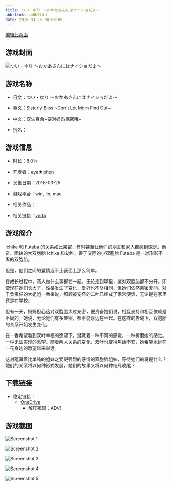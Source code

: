 ```yaml
---
title: つい・ゆり ～おかあさんにはナイショだよ～
abbrlink: c46b6f4d
date: 2016-03-25 00:00:00
---
```

[编辑此页面](https://github.com/ACG-3/ADV3-source/blob/main/source/_posts/games/%E3%81%A4%E3%81%84%E3%83%BB%E3%82%86%E3%82%8A%20%EF%BD%9E%E3%81%8A%E3%81%8B%E3%81%82%E3%81%95%E3%82%93%E3%81%AB%E3%81%AF%E3%83%8A%E3%82%A4%E3%82%B7%E3%83%A7%E3%81%A0%E3%82%88%EF%BD%9E.md)

## 游戏封面

![つい・ゆり ～おかあさんにはナイショだよ～](https://pan.timero.xyz/onedrive/img_lib_001/%E3%81%A4%E3%81%84%E3%83%BB%E3%82%86%E3%82%8A%20%EF%BD%9E%E3%81%8A%E3%81%8B%E3%81%82%E3%81%95%E3%82%93%E3%81%AB%E3%81%AF%E3%83%8A%E3%82%A4%E3%82%B7%E3%83%A7%E3%81%A0%E3%82%88%EF%BD%9E_cover.avif)


## 游戏名称

- 日文：つい・ゆり ～おかあさんにはナイショだよ～
- 英文：Sisterly Bliss ~Don't Let Mom Find Out~
- 中文：双生百合~要对妈妈保密哦~

- 别名：


## 游戏信息

- 时长：8.0 h
- 开发者：eye★phon
- 发售日期：2016-03-25
- 游戏平台：win, lin, mac
- 相关作品：

- 相关链接：[vndb](https://vndb.org/v13107)


## 游戏简介

Ichika 和 Futaba 的关系如此亲密，有时甚至让他们的朋友和家人都感到惊讶。勤奋、固执的大双胞胎 Ichika 和幼稚、善于交际的小双胞胎 Futaba 是一对形影不离的双胞胎。

但是，他们之间的爱情远不止表面上那么简单。

在成长过程中，两人做什么事都在一起。无论走到哪里，这对双胞胎都不分开。即使现在她们长大了，性格发生了变化，爱好也不尽相同，但她们依然亲密无间。对于负责任的大姐姐一香来说，照顾被宠坏的二叶已经成了家常便饭，无论是在家里还是在学校。

但有一天，妈妈担心这对双胞胎太过亲密，便责备她们说，相互支持和相互依赖是不同的。她说，无论她们有多亲密，都不能永远在一起。在这样的告诫下，双胞胎的关系开始发生变化。

在一香希望看到双叶幸福的愿望下，潜藏着一种不同的感觉，一种折磨她的感觉。一种无法实现的愿望。随着两人关系的变化，双叶也变得焦躁不安，她希望永远在一花身边的愿望越来越远。

这对蕴藏着比单纯的姐妹之爱更强烈的感情的双胞胎姐妹，等待她们的将是什么？她们的关系将以何种形式发展，她们的故事又将以何种结局收尾？




## 下载链接

- 稳定链接：
    - [OneDrive](https://pan.timero.xyz/onedrive/adv_lib_001/%E3%81%A4%E3%81%84%E3%83%BB%E3%82%86%E3%82%8A%20%EF%BD%9E%E3%81%8A%E3%81%8B%E3%81%82%E3%81%95%E3%82%93%E3%81%AB%E3%81%AF%E3%83%8A%E3%82%A4%E3%82%B7%E3%83%A7%E3%81%A0%E3%82%88%EF%BD%9E)
        - 解压密码：ADV!



## 游戏截图


![Screenshot 1](https://pan.timero.xyz/onedrive/img_lib_001/%E3%81%A4%E3%81%84%E3%83%BB%E3%82%86%E3%82%8A%20%EF%BD%9E%E3%81%8A%E3%81%8B%E3%81%82%E3%81%95%E3%82%93%E3%81%AB%E3%81%AF%E3%83%8A%E3%82%A4%E3%82%B7%E3%83%A7%E3%81%A0%E3%82%88%EF%BD%9E_Screenshot_1.avif)

![Screenshot 2](https://pan.timero.xyz/onedrive/img_lib_001/%E3%81%A4%E3%81%84%E3%83%BB%E3%82%86%E3%82%8A%20%EF%BD%9E%E3%81%8A%E3%81%8B%E3%81%82%E3%81%95%E3%82%93%E3%81%AB%E3%81%AF%E3%83%8A%E3%82%A4%E3%82%B7%E3%83%A7%E3%81%A0%E3%82%88%EF%BD%9E_Screenshot_2.avif)

![Screenshot 3](https://pan.timero.xyz/onedrive/img_lib_001/%E3%81%A4%E3%81%84%E3%83%BB%E3%82%86%E3%82%8A%20%EF%BD%9E%E3%81%8A%E3%81%8B%E3%81%82%E3%81%95%E3%82%93%E3%81%AB%E3%81%AF%E3%83%8A%E3%82%A4%E3%82%B7%E3%83%A7%E3%81%A0%E3%82%88%EF%BD%9E_Screenshot_3.avif)

![Screenshot 4](https://pan.timero.xyz/onedrive/img_lib_001/%E3%81%A4%E3%81%84%E3%83%BB%E3%82%86%E3%82%8A%20%EF%BD%9E%E3%81%8A%E3%81%8B%E3%81%82%E3%81%95%E3%82%93%E3%81%AB%E3%81%AF%E3%83%8A%E3%82%A4%E3%82%B7%E3%83%A7%E3%81%A0%E3%82%88%EF%BD%9E_Screenshot_4.avif)

![Screenshot 5](https://pan.timero.xyz/onedrive/img_lib_001/%E3%81%A4%E3%81%84%E3%83%BB%E3%82%86%E3%82%8A%20%EF%BD%9E%E3%81%8A%E3%81%8B%E3%81%82%E3%81%95%E3%82%93%E3%81%AB%E3%81%AF%E3%83%8A%E3%82%A4%E3%82%B7%E3%83%A7%E3%81%A0%E3%82%88%EF%BD%9E_Screenshot_5.avif)

